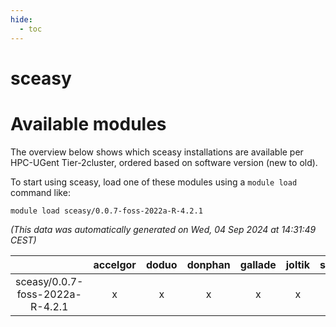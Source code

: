 ```yaml
---
hide:
  - toc
---
```


sceasy
======

# Available modules


The overview below shows which sceasy installations are available per HPC-UGent Tier-2cluster, ordered based on software version (new to old).

To start using sceasy, load one of these modules using a `module load` command like:

```shell
module load sceasy/0.0.7-foss-2022a-R-4.2.1
```

*(This data was automatically generated on Wed, 04 Sep 2024 at 14:31:49 CEST)*  

| |accelgor|doduo|donphan|gallade|joltik|shinx|skitty|
| :---: | :---: | :---: | :---: | :---: | :---: | :---: | :---: |
|sceasy/0.0.7-foss-2022a-R-4.2.1|x|x|x|x|x|-|x|
